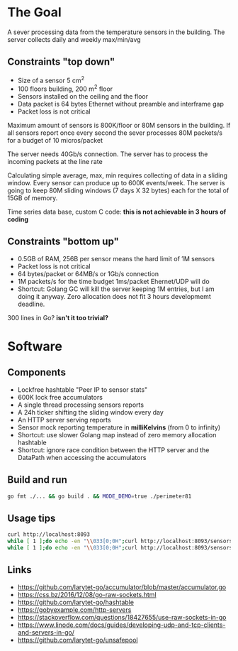 

# The Goal

A sever processing data from the temperature sensors in the building.
The server collects daily and weekly max/min/avg

## Constraints "top down"

* Size of a sensor 5 cm<sup>2</sup>
* 100 floors building, 200 m<sup>2</sup> floor
* Sensors installed on the ceiling and the floor 
* Data packet is 64 bytes Ethernet without preamble and interframe gap
* Packet loss is not critical

Maximum amount of sensors is 800K/floor or 80M sensors in the building.
If all sensors report once every second the sever processes 80M packets/s for a budget of 10 micros/packet

The server needs 40Gb/s connection. The server has to process the incoming packets at the line rate 

Calculating simple average, max, min requires collecting of data in a sliding window. Every sensor can produce up to 600K events/week. The server is going to keep 80M sliding windows (7 days X 32 bytes) each for the total of 15GB of memory. 

Time series data base, custom C code: **this is not achievable in 3 hours of coding**

## Constraints "bottom up"

* 0.5GB of RAM, 256B per sensor means the hard limit of 1M sensors
* Packet loss is not critical
* 64 bytes/packet or 64MB/s or 1Gb/s connection
* 1M packets/s for the time budget 1ms/packet Ehernet/UDP will do
* Shortcut: Golang GC will kill the server keeping 1M entries, but I am doing it anyway. Zero allocation does not fit 3 hours developmemt deadline.

300 lines in Go? **isn't it too trivial?**

# Software 

## Components

* Lockfree hashtable "Peer IP to sensor stats"
* 600K lock free accumulators
* A single thread processing sensors reports
* A 24h ticker shifting the sliding window every day
* An HTTP server serving reports
* Sensor mock reporting temperature in **milliKelvins** (from 0 to infinity)
* Shortcut: use slower Golang map instead of zero memory allocation hashtable
* Shortcut: ignore race condition between the HTTP server and the DataPath when accessing the accumulators


## Build and run

```sh
go fmt ./... && go build . && MODE_DEMO=true ./perimeter81
```

## Usage tips

```sh
curl http://localhost:8093
while [ 1 ];do echo -en "\\033[0;0H";curl http://localhost:8093/sensorsweekly;sleep 0.2;done;
while [ 1 ];do echo -en "\\033[0;0H";curl http://localhost:8093/sensorsdaily;sleep 0.2;done;
```

## Links

* https://github.com/larytet-go/accumulator/blob/master/accumulator.go
* https://css.bz/2016/12/08/go-raw-sockets.html
* https://github.com/larytet-go/hashtable
* https://gobyexample.com/http-servers
* https://stackoverflow.com/questions/18427655/use-raw-sockets-in-go
* https://www.linode.com/docs/guides/developing-udp-and-tcp-clients-and-servers-in-go/
* https://github.com/larytet-go/unsafepool